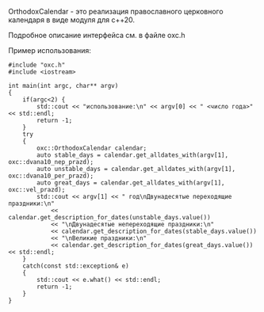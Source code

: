 OrthodoxCalendar - это реализация православного церковного календаря в виде модуля для c++20.

Подробноe описание интерфейса см. в файле oxc.h

Пример использования:
```
#include "oxc.h"
#include <iostream>

int main(int argc, char** argv)
{
	if(argc<2) {
		std::cout << "использование:\n" << argv[0] << " <число года>" << std::endl;
		return -1;
	}
	try
	{
		oxc::OrthodoxCalendar calendar;
		auto stable_days = calendar.get_alldates_with(argv[1], oxc::dvana10_nep_prazd);
		auto unstable_days = calendar.get_alldates_with(argv[1], oxc::dvana10_per_prazd);
		auto great_days = calendar.get_alldates_with(argv[1], oxc::vel_prazd);
		std::cout << argv[1] << " год\nДвунадесятые переходящие праздники:\n"
			<< calendar.get_description_for_dates(unstable_days.value())
			<< "\nДвунадесятые непереходящие праздники:\n"
			<< calendar.get_description_for_dates(stable_days.value())
			<< "\nВеликие праздники:\n"
			<< calendar.get_description_for_dates(great_days.value()) << std::endl;
	}
	catch(const std::exception& e)
	{
		std::cout << e.what() << std::endl;
		return -1;
	}
}
```
